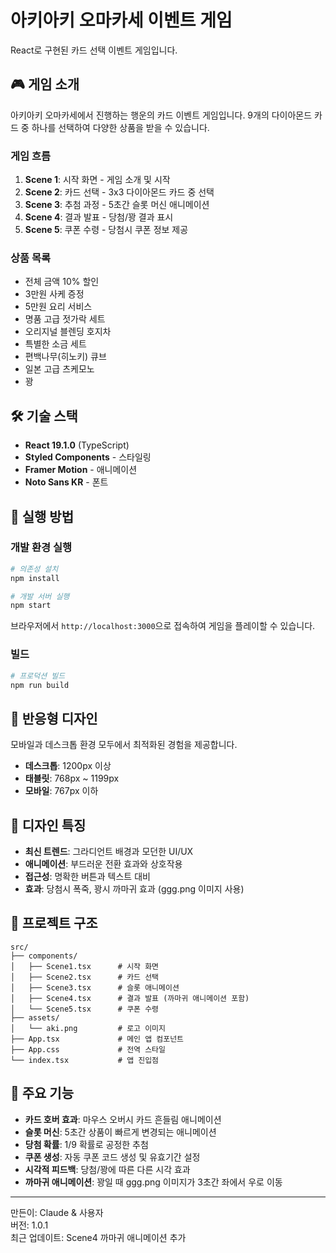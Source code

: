 # 아키아키 오마카세 이벤트 게임

React로 구현된 카드 선택 이벤트 게임입니다.

## 🎮 게임 소개

아키아키 오마카세에서 진행하는 행운의 카드 이벤트 게임입니다. 9개의 다이아몬드 카드 중 하나를 선택하여 다양한 상품을 받을 수 있습니다.

### 게임 흐름

1. **Scene 1**: 시작 화면 - 게임 소개 및 시작
2. **Scene 2**: 카드 선택 - 3x3 다이아몬드 카드 중 선택
3. **Scene 3**: 추첨 과정 - 5초간 슬롯 머신 애니메이션
4. **Scene 4**: 결과 발표 - 당첨/꽝 결과 표시
5. **Scene 5**: 쿠폰 수령 - 당첨시 쿠폰 정보 제공

### 상품 목록

- 전체 금액 10% 할인
- 3만원 사케 증정
- 5만원 요리 서비스
- 명품 고급 젓가락 세트
- 오리지널 블렌딩 호지차
- 특별한 소금 세트
- 편백나무(히노키) 큐브
- 일본 고급 츠케모노
- 꽝

## 🛠 기술 스택

- **React 19.1.0** (TypeScript)
- **Styled Components** - 스타일링
- **Framer Motion** - 애니메이션
- **Noto Sans KR** - 폰트

## 🚀 실행 방법

### 개발 환경 실행

```bash
# 의존성 설치
npm install

# 개발 서버 실행
npm start
```

브라우저에서 `http://localhost:3000`으로 접속하여 게임을 플레이할 수 있습니다.

### 빌드

```bash
# 프로덕션 빌드
npm run build
```

## 📱 반응형 디자인

모바일과 데스크톱 환경 모두에서 최적화된 경험을 제공합니다.

- **데스크톱**: 1200px 이상
- **태블릿**: 768px ~ 1199px
- **모바일**: 767px 이하

## 🎨 디자인 특징

- **최신 트렌드**: 그라디언트 배경과 모던한 UI/UX
- **애니메이션**: 부드러운 전환 효과와 상호작용
- **접근성**: 명확한 버튼과 텍스트 대비
- **효과**: 당첨시 폭죽, 꽝시 까마귀 효과 (ggg.png 이미지 사용)

## 📂 프로젝트 구조

```
src/
├── components/
│   ├── Scene1.tsx      # 시작 화면
│   ├── Scene2.tsx      # 카드 선택
│   ├── Scene3.tsx      # 슬롯 애니메이션
│   ├── Scene4.tsx      # 결과 발표 (까마귀 애니메이션 포함)
│   └── Scene5.tsx      # 쿠폰 수령
├── assets/
│   └── aki.png         # 로고 이미지
├── App.tsx             # 메인 앱 컴포넌트
├── App.css             # 전역 스타일
└── index.tsx           # 앱 진입점
```

## 🎯 주요 기능

- **카드 호버 효과**: 마우스 오버시 카드 흔들림 애니메이션
- **슬롯 머신**: 5초간 상품이 빠르게 변경되는 애니메이션
- **당첨 확률**: 1/9 확률로 공정한 추첨
- **쿠폰 생성**: 자동 쿠폰 코드 생성 및 유효기간 설정
- **시각적 피드백**: 당첨/꽝에 따른 다른 시각 효과
- **까마귀 애니메이션**: 꽝일 때 ggg.png 이미지가 3초간 좌에서 우로 이동

---

만든이: Claude & 사용자  
버전: 1.0.1  
최근 업데이트: Scene4 까마귀 애니메이션 추가
